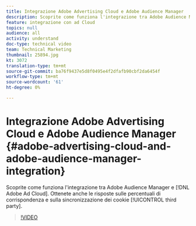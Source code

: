 ```yaml
---
title: Integrazione Adobe Advertising Cloud e Adobe Audience Manager
description: Scoprite come funziona l'integrazione tra Adobe Audience Manager e  Adobe Ad Cloud. Ottenete anche le risposte sulle percentuali di corrispondenza e sulla sincronizzazione dei cookie di terze parti.
feature: integrazione con ad Cloud
topics: null
audience: all
activity: understand
doc-type: technical video
team: Technical Marketing
thumbnail: 25894.jpg
kt: 3072
translation-type: tm+mt
source-git-commit: ba76f9437e5d8f0495e4f2dfafb90cbf2da6454f
workflow-type: tm+mt
source-wordcount: '61'
ht-degree: 0%

---
```



# Integrazione Adobe Advertising Cloud e Adobe Audience Manager {#adobe-advertising-cloud-and-adobe-audience-manager-integration}

Scoprite come funziona l&#39;integrazione tra Adobe Audience Manager e [!DNL Adobe Ad Cloud]. Ottenete anche le risposte sulle percentuali di corrispondenza e sulla sincronizzazione dei cookie [!UICONTROL third party].

>[!VIDEO](https://video.tv.adobe.com/v/25894/?quality=12)